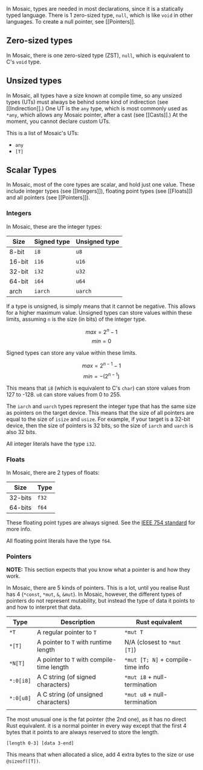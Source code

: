 In Mosaic, types are needed in most declarations, since it is a statically typed language. There is 1 zero-sized type, `null`, which is like `void` in other languages. To create a null pointer, see [[Pointers]].

## Zero-sized types

In Mosaic, there is one zero-sized type (ZST), `null`, which is equivalent to C's `void` type.

## Unsized types

In Mosaic, all types have a size known at compile time, so any unsized types (UTs) must always be behind some kind of indirection (see [[Indirection]].) One UT is the `any` type, which is most commonly used as `*any`, which allows any Mosaic pointer, after a cast (see [[Casts]].) At the moment, you cannot declare custom UTs.

This is a list of Mosaic's UTs:
* `any`
* `[T]`

## Scalar Types

In Mosaic, most of the core types are scalar, and hold just one value. These include integer types (see [[Integers]]), floating point types (see [[Floats]]) and all pointers (see [[Pointers]]).

### Integers

In Mosaic, these are the integer types:

| Size   | Signed type | Unsigned type |
| ------ | ----------- | ------------- |
| 8-bit  | `i8`        | `u8`          |
| 16-bit | `i16`       | `u16`         |
| 32-bit | `i32`       | `u32`         |
| 64-bit | `i64`       | `u64`         |
| arch   | `iarch`     | `uarch`       |
If a type is unsigned, is simply means that it cannot be negative. This allows for a higher maximum value. Unsigned types can store values within these limits, assuming `n` is the size (in bits) of the integer type.

$$max=2^n-1$$
$$min=0$$

Signed types can store any value within these limits.

$$max = 2^{n-1} - 1$$
$$min=-(2^{n-1})$$

This means that `i8` (which is equivalent to C's `char`) can store values from 127 to -128. `u8` can store values from 0 to 255.

The `iarch` and `uarch` types represent the integer type that has the same size as pointers on the target device. This means that the size of all pointers are equal to the size of `isize` and `usize`. For example, if your target is a 32-bit device, then the size of pointers is 32 bits, so the size of `iarch` and `uarch` is also 32 bits.

All integer literals have the type `i32`.

### Floats

In Mosaic, there are 2 types of floats:

| Size    | Type  |
| ------- | ----- |
| 32-bits | `f32` |
| 64-bits | `f64` |
These floating point types are always signed. See the [IEEE 754 standard](https://en.wikipedia.org/wiki/IEEE_754#Basic_and_interchange_formats) for more info.

All floating point literals have the type `f64`.

### Pointers

**NOTE:** This section expects that you know what a pointer is and how they work.

In Mosaic, there are 5 kinds of pointers. This is a lot, until you realise Rust has 4 (`*const`, `*mut`, `&`, `&mut`). In Mosaic, however, the different types of pointers do not represent mutability, but instead the type of data it points to and how to interpret that data.

| Type      | Description                               | Rust equivalent                   |
| --------- | ----------------------------------------- | --------------------------------- |
| `*T`      | A regular pointer to `T`                  | `*mut T`                          |
| `*[T]`    | A pointer to `T` with runtime length      | N/A (closest to `*mut [T]`)       |
| `*N[T]`   | A pointer to `T` with compile-time length | `*mut [T; N]` + compile-time info |
| `*:0[i8]` | A C string (of signed characters)         | `*mut i8` + null-termination      |
| `*:0[u8]` | A C string (of unsigned characters)       | `*mut u8` + null-termination      |
|           |                                           |                                   |
The most unusual one is the fat pointer (the 2nd one), as it has no direct Rust equivalent. it is a normal pointer in every way except that the first 4 bytes that it points to are always reserved to store the length.

```
[length 0-3] [data 3-end]
```

This means that when allocated a slice, add 4 extra bytes to the size or use `@sizeof([T])`.